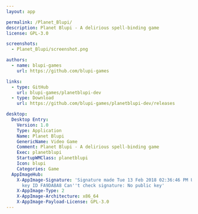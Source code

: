 ```yaml
---
layout: app

permalink: /Planet_Blupi/
description: Planet Blupi - A delirious spell-binding game
license: GPL-3.0

screenshots:
  - Planet_Blupi/screenshot.png

authors:
  - name: blupi-games
    url: https://github.com/blupi-games

links:
  - type: GitHub
    url: blupi-games/planetblupi-dev
  - type: Download
    url: https://github.com/blupi-games/planetblupi-dev/releases

desktop:
  Desktop Entry:
    Version: 1.0
    Type: Application
    Name: Planet Blupi
    GenericName: Video Game
    Comment: Planet Blupi - A delirious spell-binding game
    Exec: planetblupi
    StartupWMClass: planetblupi
    Icon: blupi
    Categories: Game
  AppImageHub:
    X-AppImage-Signature: 'Signature made Tue 13 Feb 2018 02:36:46 PM UTC using RSA
      key ID FA9DA8A8 Can''t check signature: No public key'
    X-AppImage-Type: 2
    X-AppImage-Architecture: x86_64
    X-AppImage-Payload-License: GPL-3.0
---
```

